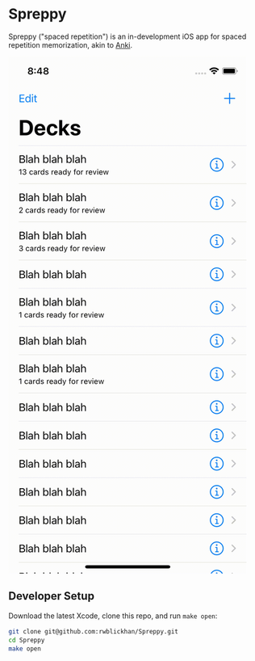 # Spreppy

Spreppy ("spaced repetition") is an in-development iOS app for spaced repetition memorization, akin to [Anki](https://apps.ankiweb.net).

![A short video demoing the app's use](demo.gif)

## Developer Setup

Download the latest Xcode, clone this repo, and run `make open`:

```bash
git clone git@github.com:rwblickhan/Spreppy.git
cd Spreppy
make open
```
